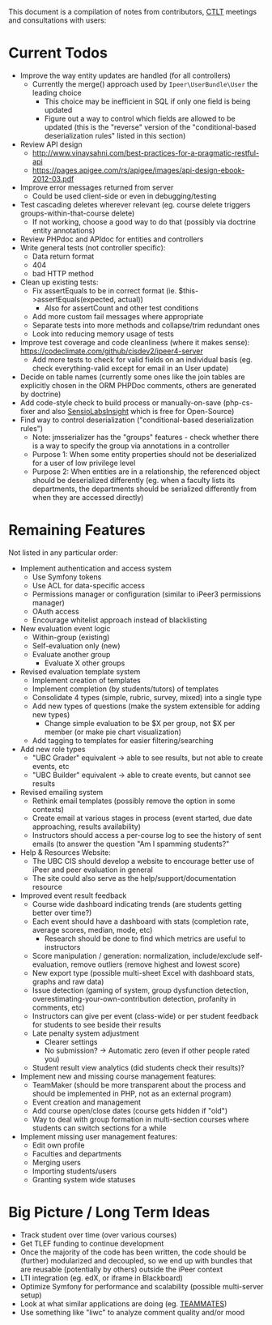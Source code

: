 This document is a compilation of notes from contributors, [CTLT](http://ctlt.ubc.ca/) meetings and consultations with users:

Current Todos
============================

- Improve the way entity updates are handled (for all controllers)
    - Currently the merge() approach used by `Ipeer\UserBundle\User` the leading choice
        - This choice may be inefficient in SQL if only one field is being updated
        - Figure out a way to control which fields are allowed to be updated (this is the "reverse" version of the "conditional-based deserialization rules" listed in this section)
- Review API design
    - http://www.vinaysahni.com/best-practices-for-a-pragmatic-restful-api
    - https://pages.apigee.com/rs/apigee/images/api-design-ebook-2012-03.pdf
- Improve error messages returned from server
    - Could be used client-side or even in debugging/testing
- Test cascading deletes wherever relevant (eg. course delete triggers groups-within-that-course delete)
    - If not working, choose a good way to do that (possibly via doctrine entity annotations)
- Review PHPdoc and APIdoc for entities and controllers
- Write general tests (not controller specific):
    - Data return format
    - 404
    - bad HTTP method
- Clean up existing tests:
    - Fix assertEquals to be in correct format (ie. $this->assertEquals(expected, actual))
        - Also for assertCount and other test conditions
    - Add more custom fail messages where appropriate
    - Separate tests into more methods and collapse/trim redundant ones
    - Look into reducing memory usage of tests
- Improve test coverage and code cleanliness (where it makes sense): https://codeclimate.com/github/cisdev2/ipeer4-server
    - Add more tests to check for valid fields on an individual basis (eg. check everything-valid except for email in an User update)
- Decide on table names (currently some ones like the join tables are explicitly chosen in the ORM PHPDoc comments, others are generated by doctrine)
- Add code-style check to build process or manually-on-save (php-cs-fixer and also [SensioLabsInsight](https://insight.sensiolabs.com/) which is free for Open-Source)
- Find way to control deserialization ("conditional-based deserialization rules")
    - Note: jmsserializer has the "groups" features - check whether there is a way to specify the group via annotations in a controller
    - Purpose 1: When some entity properties should not be deserialized for a user of low privilege level
    - Purpose 2: When entities are in a relationship, the referenced object should be deserialized differently (eg. when a faculty lists its departments, the departments should be serialized differently from when they are accessed directly)

Remaining Features
============================

Not listed in any particular order:

- Implement authentication and access system
    - Use Symfony tokens
    - Use ACL for data-specific access
    - Permissions manager or configuration (similar to iPeer3 permissions manager)
    - OAuth access
    - Encourage whitelist approach instead of blacklisting
- New evaluation event logic
    - Within-group (existing)
    - Self-evaluation only (new)
    - Evaluate another group
        - Evaluate X other groups
- Revised evaluation template system
    - Implement creation of templates
    - Implement completion (by students/tutors) of templates
    - Consolidate 4 types (simple, rubric, survey, mixed) into a single type
    - Add new types of questions (make the system extensible for adding new types)
        - Change simple evaluation to be $X per group, not $X per member (or make pie chart visualization)
    - Add tagging to templates for easier filtering/searching
- Add new role types
    - "UBC Grader" equivalent -> able to see results, but not able to create events, etc
    - "UBC Builder" equivalent -> able to create events, but cannot see results
- Revised emailing system
    - Rethink email templates (possibly remove the option in some contexts)
    - Create email at various stages in process (event started, due date approaching, results availability)
    - Instructors should access a per-course log to see the history of sent emails (to answer the question "Am I spamming students?"
- Help & Resources Website:
    - The UBC CIS should develop a website to encourage better use of iPeer and peer evaluation in general
    - The site could also serve as the help/support/documentation resource
- Improved event result feedback
    - Course wide dashboard indicating trends (are students getting better over time?)
    - Each event should have a dashboard with stats (completion rate, average scores, median, mode, etc)
        - Research should be done to find which metrics are useful to instructors
    - Score manipulation / generation: normalization, include/exclude self-evaluation, remove outliers (remove highest and lowest score)
    - New export type (possible multi-sheet Excel with dashboard stats, graphs and raw data)
    - Issue detection (gaming of system, group dysfunction detection, overestimating-your-own-contribution detection, profanity in comments, etc)
    - Instructors can give per event (class-wide) or per student feedback for students to see beside their results
    - Late penalty system adjustment
        - Clearer settings
        - No submission? -> Automatic zero (even if other people rated you)
    - Student result view analytics (did students check their results)?
- Implement new and missing course management features:
    - TeamMaker (should be more transparent about the process and should be implemented in PHP, not as an external program)
    - Event creation and management
    - Add course open/close dates (course gets hidden if "old")
    - Way to deal with group formation in multi-section courses where students can switch sections for a while
- Implement missing user management features:
    - Edit own profile
    - Faculties and departments
    - Merging users
    - Importing students/users
    - Granting system wide statuses

Big Picture / Long Term Ideas
===========================

- Track student over time (over various courses)
- Get TLEF funding to continue development
- Once the majority of the code has been written, the code should be (further) modularized and decoupled, so we end up with bundles that are reusable (potentially by others) outside the iPeer context
- LTI integration (eg. edX, or iframe in Blackboard)
- Optimize Symfony for performance and scalability (possible multi-server setup)
- Look at what similar applications are doing (eg. [TEAMMATES](https://github.com/TEAMMATES/repo))
- Use something like "liwc" to analyze comment quality and/or mood
